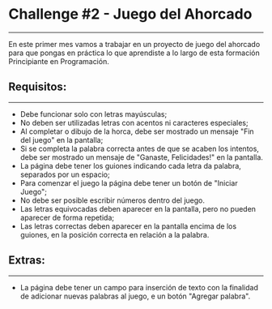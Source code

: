 # Challenge #2 - Juego del Ahorcado

---
 
En este primer mes vamos a trabajar en un proyecto de juego del ahorcado para que pongas en práctica lo que aprendiste a lo largo de esta formación Principiante en Programación.  

## Requisitos:  

---

- Debe funcionar solo con letras mayúsculas;  
- No deben ser utilizadas letras con acentos ni caracteres especiales;  
- Al completar o dibujo de la horca, debe ser mostrado un mensaje "Fin del juego" en la pantalla;  
- Si se completa la palabra correcta antes de que se acaben los intentos, debe ser mostrado un mensaje de "Ganaste, Felicidades!" en la pantalla.  
- La página debe tener los guiones indicando cada letra da palabra, separados por un espacio;  
- Para comenzar el juego la página debe tener un botón de "Iniciar Juego";  
- No debe ser posible escribir números dentro del juego.  
- Las letras equivocadas deben aparecer en la pantalla, pero no pueden aparecer de forma repetida;  
- Las letras correctas deben aparecer en la pantalla encima de los guiones, en la posición correcta en relación a la palabra.  

## Extras:  

---

- La página debe tener un campo para inserción de texto con la finalidad de adicionar nuevas palabras al juego, e un botón "Agregar palabra".  
